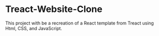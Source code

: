 # Treact-Website-Clone

This project with be a recreation of a React template from Treact using Html, CSS, and JavaScript.
